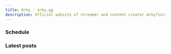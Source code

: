 ```yaml
---
title: Arky - arky.gg
description: Official website of streamer and content creator Arkyfinity
---
```


<FrontPage />

### Schedule
<TwitchSchedule :number-of-days="6" :stream="false" />

### Latest posts
<ArticleIndex :showPosts="4" />
